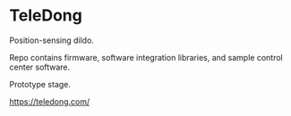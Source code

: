 # TeleDong
Position-sensing dildo. 

Repo contains firmware, software integration libraries, and sample control center software.

Prototype stage.

https://teledong.com/
